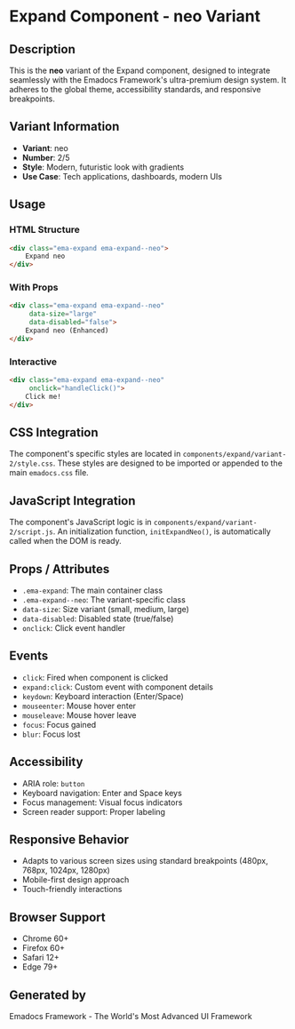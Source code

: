 # Expand Component - neo Variant

## Description
This is the **neo** variant of the Expand component, designed to integrate seamlessly with the Emadocs Framework's ultra-premium design system. It adheres to the global theme, accessibility standards, and responsive breakpoints.

## Variant Information
- **Variant**: neo
- **Number**: 2/5
- **Style**: Modern, futuristic look with gradients
- **Use Case**: Tech applications, dashboards, modern UIs

## Usage

### HTML Structure
```html
<div class="ema-expand ema-expand--neo">
    Expand neo
</div>
```

### With Props
```html
<div class="ema-expand ema-expand--neo" 
     data-size="large" 
     data-disabled="false">
    Expand neo (Enhanced)
</div>
```

### Interactive
```html
<div class="ema-expand ema-expand--neo" 
     onclick="handleClick()">
    Click me!
</div>
```

## CSS Integration
The component's specific styles are located in `components/expand/variant-2/style.css`. These styles are designed to be imported or appended to the main `emadocs.css` file.

## JavaScript Integration
The component's JavaScript logic is in `components/expand/variant-2/script.js`. An initialization function, `initExpandNeo()`, is automatically called when the DOM is ready.

## Props / Attributes
- `.ema-expand`: The main container class
- `.ema-expand--neo`: The variant-specific class
- `data-size`: Size variant (small, medium, large)
- `data-disabled`: Disabled state (true/false)
- `onclick`: Click event handler

## Events
- `click`: Fired when component is clicked
- `expand:click`: Custom event with component details
- `keydown`: Keyboard interaction (Enter/Space)
- `mouseenter`: Mouse hover enter
- `mouseleave`: Mouse hover leave
- `focus`: Focus gained
- `blur`: Focus lost

## Accessibility
- ARIA role: `button`
- Keyboard navigation: Enter and Space keys
- Focus management: Visual focus indicators
- Screen reader support: Proper labeling

## Responsive Behavior
- Adapts to various screen sizes using standard breakpoints (480px, 768px, 1024px, 1280px)
- Mobile-first design approach
- Touch-friendly interactions

## Browser Support
- Chrome 60+
- Firefox 60+
- Safari 12+
- Edge 79+

## Generated by
Emadocs Framework - The World's Most Advanced UI Framework
